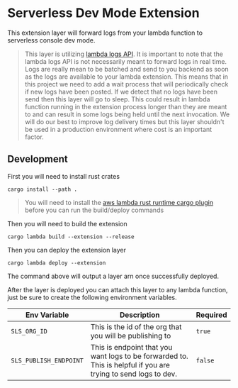 # Serverless Dev Mode Extension
This extension layer will forward logs from your lambda function to serverless console dev mode.

> This layer is utilizing [lambda logs API](https://docs.aws.amazon.com/lambda/latest/dg/runtimes-logs-api.html). It is important to note that the lambda logs API is not necessarily meant to forward logs in real time. Logs are really mean to be batched and send to you backend as soon as the logs are available to your lambda extension. This means that in this project we need to add a wait process that will periodically check if new logs have been posted. If we detect that no logs have been send then this layer will go to sleep. This could result in lambda function running in the extension process longer than they are meant to and can result in some logs being held until the next invocation. We will do our best to improve log delivery times but this layer shouldn't be used in a production environment where cost is an important factor.

## Development
First you will need to install rust crates
```shell
cargo install --path .
```

> You will need to install the [aws lambda rust runtime cargo plugin](https://github.com/awslabs/aws-lambda-rust-runtime#getting-started) before you can run the build/deploy commands

Then you will need to build the extension
```shell
cargo lambda build --extension --release
```

Then you can deploy the extension layer
```shell
cargo lambda deploy --extension
```

The command above will output a layer arn once successfully deployed.

After the layer is deployed you can attach this layer to any lambda function, just be sure to create the following environment variables.

|Env Variable | Description | Required |
|--|--|--|
| `SLS_ORG_ID` | This is the id of the org that you will be publishing to | `true` |
| `SLS_PUBLISH_ENDPOINT` | This is endpoint that you want logs to be forwarded to. This is helpful if you are trying to send logs to dev. | `false` |